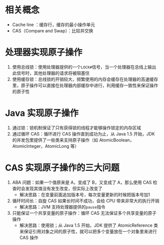 # 相关概念

- Cache line ：缓存行，缓存的最小操作单元
- CAS（Compare and Swap）：比较并交换

# 处理器实现原子操作

1. 使用总线锁：使用处理器提供的一个`LOCK#`信号，当一个处理器在总线上输出此信号时，其他处理器的请求将被阻塞住
2. 使用缓存锁：总线锁的开销较大，频繁使用的内存会缓存在处理器的高速缓存里，原子操作可以直接在处理器内部缓存中进行，利用缓存一致性来保证操作的原子性

# Java 实现原子操作

1. 通过锁：锁机制保证了只有获得锁的线程才能够操作锁定的内存区域
2. 通过循环 CAS：循环进行 CAS 操作直到成功为止，从 Java 1.5 开始，JDK 的并发包里提供了一些类来支持原子操作（如 AtomicBoolean，AtomicInteger，AtomicLong 等）

# CAS 实现原子操作的三大问题

1. ABA 问题：如果一个值原来是 A，变成了 B，又变成了 A，那么使用 CAS 检查时会发现其值没有发生改变，但实际上改变了
   - 解决思路：在变量前面追加版本号，每次变量更新的时候把版本号加1
2. 循环时间长：自旋 CAS 如果长时间不成功，会给 CPU 带来非常大的执行开销
   - 解决思路：JVM 支持处理器提供的`pause`指令
3. 只能保证一个共享变量的原子操作：循环 CAS 无法保证多个共享变量的原子操作
   - 解决思路：使用锁；从 Java 1.5 开始，JDK 提供了 AtomicReference 类来保证引用对象之间的原子性，就可以把多个变量放在一个对象里来进行 CAS 操作